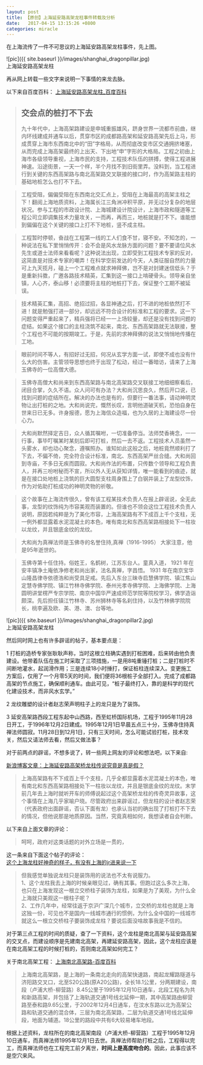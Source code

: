 ```yaml
---
layout: post
title: 【原创】上海延安路高架龙柱事件转载及分析
date:   2017-04-15 13:15:26 +0800
categories: miracle
---
```

在上海流传了一件不可思议的上海延安路高架龙柱事件，先上图。

![pic]({{ site.baseurl }}/images/shanghai_dragonpillar.jpg)<br>
上海延安路高架龙柱

再从网上转载一些文字来说明一下事情的来龙去脉。

以下来自百度百科：
[上海延安路高架龙柱\_百度百科](http://baike.baidu.com/link?url=T2Z47zCxqz1OCZZP4kZF5jRoeSZ7EUOUJ8Rc5X2QnnrtzOWATcdcWJC2qwYRtjLtzCR3x5f2n0pYS3tBw6E\_8po15XbsuIQnud9HAdbi83ntQHzeqgx91tsJDP4ie5jPQtGp3Q1KmCGAPwzGyJRDX4WJlX3eQa\_EtEDIeOIO2PLsucbpLPL-vH6TrZlxGJz\_)

>## 交会点的桩打不下去
>九十年代中，上海高架路建设是申城重振雄风，跻身世界一流都市前曲，继内环线建成并通车以后，贯穿市区的成都路高架和延安路高架先后上马，形成贯穿上海市东西南北中的“田”字格局，从而彻底改变市区交通拥挤堵塞，从而完成上海高架最终的上出天、下出地“申”字形的大格局。工程之初由上海市各级领导重视，上海市民的支持，工程技术队伍的拼搏，使得工程进展神速。沿途街景，一天一个样，半个月找不到旧街里弄。没料到，当工程进行到关键的东西高架路与南北高架路交叉联接的接口时，作为高架路主柱的基础地桩怎么也打不下去。

>工程受阻，偏偏受阻在东西南北交汇点上，受阻在上海最高的高架主柱之下！翻阅上海地质资料，上海属长江三角洲冲积平原，并无过分复杂的地层状况。参与工程的市政设计院、上海城建设计院设计，上海市政和隧道等工程公司立即调集技术力量攻关，一而再，再而三，地桩就是打不下。谁能想到偏偏在这个关键的接口上打不下地桩，竖不成主柱。

>工程暂时停顿，奋战在工程第一线的工人们食不甘，寝不安。不知怎的，一种说法在私下里悄悄传开：会不会是风水龙脉方面的问题？要不要请位风水先生或道士法师来看看呢？这种说法出现，立即受到工程技术专家的反对，这简直是对技术专家的嘲弄！在科学空前发达的今天，人类征服自然的力量可上九天揽月，碰上一个工程难点就求神拜佛，岂不是对封建迷信低头？于是重新抖擞，广邀各路技术精英，汇集到这一接口上啃硬骨头。领导亲自坐镇，人心齐，泰山移！必须要将主柱的地桩打下去，保证整个工期不被延误。

>技术精英汇集，高招、绝招过招，各显神通之后，打不进的地桩依然打不进！就是勉强打进一部分，却远远不符合设计的标准和工程的要求。这一下问题变得严重起来了，精兵强将已经一一上场较量，却还是没有找到问题的症结。如果这个接口的主柱浇筑不起来，南北、东西高架路就无法联接，整个工程也不可能的按期竣工。于是，先前的求神拜佛的说法又悄悄地传播在工地。

>眼前时间不等人，有招好过无招，何况从玄学方面一试，即使不成也没有什么大的伤害。主管领导思想也终于出现了松动，经过一番暗访，请来了上海玉佛寺的一位高僧大德。

>玉佛寺高僧大和尚来到东西高架路与南北高架路交叉联接工地细细察看后，闭目合掌，久久不语。众人问可有办法？大和尚沉思良久，然后开口说，已找到问题的症结所在。解决的办法也是有的，但要行一番法事，请动神明灵物让出打桩的之地。大和尚说完，慨然长叹，言明他道破天机，恐怕自身在世来日已无多。许身报德，愿为上海信众造福，也为久居的上海建设尽一份心力。

>大和尚默然择定吉日，众人循其嘱咐，一切准备停当。法师焚香祷念，一一行事，事毕叮嘱某时某刻后即可打桩，然后一去不返。工程技术人员虽然一头雾水，却也动心聚念，遵嘱照办。谁知如此这般之后，地桩竟然顺利打了下去，不偏不倚，完全符合设计标准，南北、东西高架严丝合缝。大和尚回到寺庙，不多日无疾而圆寂。大和尚作法的布置，只传数个领导和工程负责人，并再三吩咐秘而不宣，所以外人无从获知详情，唯一能看到的痕迹，就是在接口处地桩上浇筑的巨大圆型支柱周身围上了白钢并装上了龙型纹饰，作为对佑助打桩成功的神明灵物的祈敬。

>这个故事在上海流传很久，曾有该工程某技术负责人在报上辟谣说，全无此事，龙型的纹饰纯为市容美观而装置的。但谁也不领会这位工程技术负责人说明，原因若纯粹是为了美化市容，上海高架路有不下成百上千个支柱，无一例外都显露着水泥混凝土的本色，唯有南北和东西高架路相接处下一柱妆以龙纹，并且银底金纹的龙纹。

>大和尚为真禅法师是玉佛寺的名誉住持,真禅（1916-1995） 大家注意，他是95年逝世的。

>玉佛寺第十任住持。俗姓王，名鹤树，江苏东台人。童真入道， 1921 年在安丰镇净土庵依净修老和尚出家，法名真禅，字昌悟。 1931 年在南京宝华山隆昌律寺依德浩和尚受具足戒。先后入东台三昧寺启慧佛学院、镇江焦山定慧寺佛学院、镇江竹林寺佛学院、泰州光孝寺佛学院、上海佛学院、上海圆明讲堂楞严专宗学院、南京中国华严速成师范学院等院校学习，佛学造诣颇深。先后担任镇江竹林寺、苏州狮林寺等名刹住持，以及竹林佛学院院长，桃李遍及欧、美、港、澳、台等地。

![pic]({{ site.baseurl }}/images/shanghai_dragonpillar2.jpg)<br>
上海延安路高架龙柱

然后同时网上也有许多辟谣的帖子，基本要点是：

1 打桩的造桥专家张耿耿声称，当时这根立柱确实遇到打桩困难，后来转由他负责建设。他带着队伍在施工时采取了三项措施，一是用8吨重锤打桩；二是打桩时不间断地灌水，起润滑作用；三是连续18小时捶打，保证桩柱连续深入。变更施工方案后，仅用了一个月零5天的时间，我们便将36根桩子全部打入。完成了成都路高架的节点施工，确保顺利通车。由此可见，“桩子最终打入，靠的是科学的现代化建设技术，而非风水玄学。”

2 龙纹雕塑的设计者赵志荣声明柱子上的龙只是为了装饰。

3 延安高架路西段工程东起中山西路，西至虹桥国际机场，工程于1995年11月28日开工，于1996年12月2日建成。1995年12月1日早晨五点三十分，玉佛寺住持真禅法师圆寂。11月28日到12月1日，只有三天时间，怎么可能试验打桩，技术攻关，然后又请法师去看，然后又做法事？

对于前两点的辟谣，不想多说了，转一些网上网友的评论和想法吧，以下来自:  

[新浪博客文章：上海延安路高架桥龙柱传说究竟是真是假？](http://blog.sina.com.cn/s/blog_49b5473f0100hnba.html)

>上海高架路有不下成百上千个支柱，几乎全都显露着水泥混凝土的本色，唯有南北和东西高架路相接处下一柱妆以龙纹，并且是银底金纹的龙纹。末学前几年去上海时就听开车的师傅说起过这个高架桥龙柱的传奇灵异故事，这个事情在上海几乎家喻户晓。尽管政府出来辟谣过，但龙柱的设计者赵志荣（代表政府出面辟谣，否认下面有龙）也承认当初的确出现了打桩打不下去的情况，但他说那是地质原因。当然，究竟真相如何，我想读者自会判断。 

以下来自上面文章的评论：

>呵呵，政府对这类话题的对外立场是一贯的， 

这一条来自下面这个帖子的评论：  
[这个上海龙柱好神奇的样子，有没有上海的jr进来说一下](https://bbs.hupu.com/11735312.html)
>但我感觉单独说龙柱只是装饰用的说法也不太有说服力。   
>1、这个龙柱我去上海的时候亲眼见过，确有其事。但跑过这么多次上海，也只在上海发现这一根立交桥柱子装饰为龙柱，如果是为了美观，为什么全上海就只美观这一根柱子呢？   
>2、工作几年中，经常往返于京沪广深几个城市，立交桥的龙柱也就是上海这独一份，可见也不是国内一线城市通行的惯例，为什么全中国的一线城市就这么一根立交桥柱子要装饰成龙柱？要说后面没啥故事我是不信的。  

对于第三点工程的时间的质疑，查了一下资料，这个龙柱是南北高架与延安路高架的交叉点，而建设顺序是先建南北高架，再建延安路高架，因此，这个龙柱应该是在南北高架工程的时候打桩的，否则南北高架如何完工？

关于南北高架工程：
[上海南北高架路-百度百科](http://baike.baidu.com/link?url=_VIszzpbFrCBXpubjgwJLxdE-hsezRElyIlBlwGvC7IrPxpkGPHJrcHkLljTLZlNyPVIMRzxbe-anEF7OTNVIOBrJpexuZpeFIPF4B8jEbWsMHE7cjTR-IzpF0Ata6qliSab4swnQ1wiMMQfXXbHPvceeKuTt_oT3QF3IS5BaS3)

>上海南北高架路，是上海的一条南北走向的高架快速路，南起龙耀路隧道与济阳路交叉口，北至S20公路(原A20公路)，全长18.1公里，分两期建设，南段（卢浦大桥-柳营路）8.45公里于1995年12月10日通车，北段工程名为共和新路高架，并包括了上海轨道交通1号线北延伸一期，其中高架路由柳营路至泰和路9.65公里，于2002年12月4日通车，在汶水东路以北为高架公路和轨道交通的混合体，三层为南北高架路，二层为轨道交通1号线北延伸段，地面为辅道。18公里的路段中共有6大较易堵车地段。

根据上述资料，龙柱所在的南北高架南段（卢浦大桥-柳营路）工程于1995年12月10日通车，而真禅法师1995年12月1日去世。真禅法师帮助打桩之后，工程得以完工，而真禅法师也在工程完工前夕离世，**时间上是高度吻合的**。因此，此事应该不是空穴来风。
